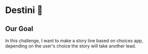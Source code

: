 
# Destini 🤔

## Our Goal

In this challenge, I want to make a story line based on choices app, depending on the user's choice the story will take another lead.